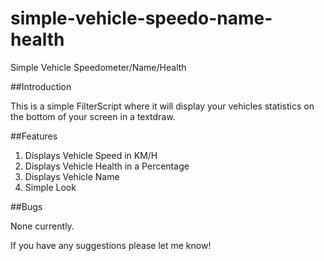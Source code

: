 # simple-vehicle-speedo-name-health
Simple Vehicle Speedometer/Name/Health

##Introduction

This is a simple FilterScript where it will display your vehicles statistics on the bottom of your screen in a textdraw.

##Features

1. Displays Vehicle Speed in KM/H
2. Displays Vehicle Health in a Percentage
3. Displays Vehicle Name
4. Simple Look

##Bugs

None currently.


If you have any suggestions please let me know!
